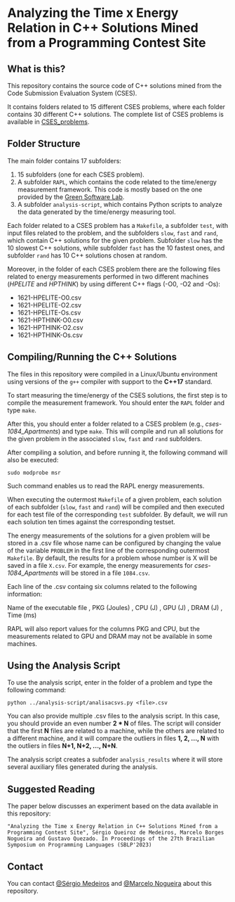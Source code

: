 # Analyzing the Time x Energy Relation in C++ Solutions Mined from a Programming Contest Site

## What is this?

This repository contains the source code of C++ solutions mined from the Code Submission Evaluation System (CSES).

It contains folders related to 15 different CSES problems, where each folder contains 30 different C++ solutions. The complete list of CSES problems is available in [CSES_problems](/CSES_problems.md).


## Folder Structure

The main folder contains 17 subfolders: 
1. 15 subfolders (one for each CSES problem).
2. A subfolder `RAPL`, which contains the code related to the time/energy measurement framework.
This code is mostly based on the one provided by the [Green Software Lab](https://github.com/greensoftwarelab/Energy-Languages).
3. A subfolder `analysis-script`, which contains Python scripts to analyze the data generated by the time/energy measuring tool. 

Each folder related to a CSES problem has a `Makefile`, a subfolder `test`, with input files related to the problem, and the subfolders `slow`, `fast` and `rand`, which contain C++ solutions for the given problem.
Subfolder `slow` has the 10 slowest C++ solutions, while subfolder `fast` has the 10 fastest ones,
and subfolder `rand` has 10 C++ solutions chosen at random.

Moreover, in the folder of each CSES problem there are the following files related to energy measurements
performed in two different machines (*HPELITE* and *HPTHINK*) by using different C++ flags (-O0, -O2 and -Os):
- 1621-HPELITE-O0.csv
- 1621-HPELITE-O2.csv
- 1621-HPELITE-Os.csv
- 1621-HPTHINK-O0.csv
- 1621-HPTHINK-O2.csv
- 1621-HPTHINK-Os.csv


## Compiling/Running the C++ Solutions

The files in this repository were compiled in a Linux/Ubuntu environment
using versions of the `g++` compiler with support to the **C++17** standard.

To start measuring the time/energy of the CSES solutions, the first step is to compile the measurement framework.
You should enter the `RAPL` folder and type `make`.

After this, you should enter a folder related to a CSES problem (e.g., *cses-1084_Apartments*) and type `make`.
This will compile and run all solutions for the given problem in the associated `slow`, `fast` and `rand` subfolders.

After compiling a solution, and before running it, the following command will also be executed:
```
sudo modprobe msr
```

Such command enables us to read the RAPL energy measurements.

When executing the outermost `Makefile` of a given problem, each solution of each subfolder
(`slow`, `fast` and `rand`) will be compiled and then executed for each test file of the
corresponding `test` subfolder. By default, we will run each solution ten times against
the corresponding testset.

The energy measurements of the solutions for a given problem will be stored in a .csv file
whose name can be configured by changing the value of the variable `PROBLEM` in the
first line of the corresponding outermost `Makefile`. By default, the results for a problem whose
number is X will be saved in a file `X.csv`. For example, the energy measurements for
*cses-1084_Apartments* will be stored in a file `1084.csv`.

Each line of the .csv containg six columns related to the following information:

Name of the executable file , PKG (Joules) , CPU (J) , GPU (J) , DRAM (J) , Time (ms)

RAPL will also report values for the columns PKG and CPU, but the measurements related
to GPU and DRAM may not be available in some machines.



## Using the Analysis Script

To use the analysis script, enter in the folder of a problem and type the following command:
```
python ../analysis-script/analisacsvs.py <file>.csv
```

You can also provide multiple .csv files to the analysis script. In this case, you should provide
an even number **2 * N** of files. The script will consider that the first **N** files
are related to a machine, while the others are related to a different machine, and it will
compare the outliers in files **1, 2, ..., N** with the outliers in files **N+1, N+2, ..., N+N**.

The analysis script creates a subfoder `analysis_results` where it will store several
auxiliary files generated during the analysis.

## Suggested Reading 

The paper below discusses an experiment based on the data available in this repository:

    "Analyzing the Time x Energy Relation in C++ Solutions Mined from a Programming Contest Site", Sérgio Queiroz de Medeiros, Marcelo Borges Nogueira and Gustavo Quezado. In Proceedings of the 27th Brazilian Symposium on Programming Languages (SBLP'2023)


## Contact

You can contact [@Sérgio Medeiros](http://github.com/sqmedeiros)
and [@Marcelo Nogueira](https://github.com/borgesnogueira) about this repository.


